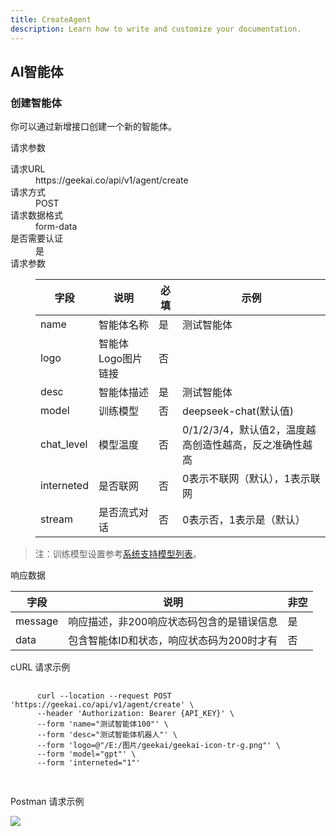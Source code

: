 ```yaml
---
title: CreateAgent
description: Learn how to write and customize your documentation.
---
```

<div class="text-base leading-7 text-gray-700 dark:text-gray-400">
  <h2 id="agent-ai" class="text-2xl font-bold tracking-tight text-gray-900 dark:text-white"> AI智能体 </h2>
  <h3 id="create-agent" class="mt-6 text-xl font-bold tracking-tight text-gray-900 dark:text-white">创建智能体</h3>
  <p class="mt-6">你可以通过新增接口创建一个新的智能体。</p>
  <p class="mt-6 font-semibold">请求参数</p>
</div>

  <dl class="divide-y divide-gray-200 overflow-x-auto">
    <div class="px-4 py-6 sm:grid sm:grid-cols-3 sm:gap-4 sm:px-0">
      <dt class="text-sm font-medium leading-6 text-gray-900 dark:text-gray-400">请求URL</dt>
      <dd class="mt-1 text-sm leading-6 text-gray-700 sm:col-span-2 sm:mt-0 lg:-ml-24 dark:text-gray-400">
        https://geekai.co/api/v1/agent/create
      </dd>
    </div>
    <div class="px-4 py-6 sm:grid sm:grid-cols-3 sm:gap-4 sm:px-0">
      <dt class="text-sm font-medium leading-6 text-gray-900 dark:text-gray-400">请求方式</dt>
      <dd class="mt-1 text-sm leading-6 text-gray-700 sm:col-span-2 sm:mt-0 lg:-ml-24 dark:text-gray-400">POST</dd>
    </div>
    <div class="px-4 py-6 sm:grid sm:grid-cols-3 sm:gap-4 sm:px-0">
      <dt class="text-sm font-medium leading-6 text-gray-900 dark:text-gray-400">请求数据格式</dt>
      <dd class="mt-1 text-sm leading-6 text-gray-700 sm:col-span-2 sm:mt-0 lg:-ml-24 dark:text-gray-400">form-data</dd>
    </div>
    <div class="px-4 py-6 sm:grid sm:grid-cols-3 sm:gap-4 sm:px-0">
      <dt class="text-sm font-medium leading-6 text-gray-900 dark:text-gray-400">是否需要认证</dt>
      <dd class="mt-1 text-sm leading-6 text-gray-700 sm:col-span-2 sm:mt-0 lg:-ml-24 dark:text-gray-400">是</dd>
    </div>
    <div class="px-4 py-6 sm:grid sm:grid-cols-3 sm:gap-4 sm:px-0">
      <dt class="text-sm font-medium leading-6 text-gray-900 dark:text-gray-400">请求参数</dt>
      <dd class="mt-1 text-sm leading-6 text-gray-700 sm:col-span-2 sm:mt-0 lg:-ml-24">
        <div class="inline-block min-w-full align-middle">
          <table class="min-w-full divide-y divide-gray-300">
            <thead>
              <tr>
                <th scope="col" class="py-3.5 pl-4 pr-3 text-left text-sm font-semibold text-gray-900 sm:pl-0 dark:text-gray-400">字段</th>
                <th scope="col" class="px-3 py-3.5 text-left text-sm font-semibold text-gray-900 dark:text-gray-400">说明</th>
                <th scope="col" class="px-3 py-3.5 text-left text-sm font-semibold text-gray-900 dark:text-gray-400">必填</th>
                <th scope="col" class="px-3 py-3.5 text-left text-sm font-semibold text-gray-900 dark:text-gray-400">示例</th>
              </tr>
            </thead>
            <tbody class="divide-y divide-gray-200">
              <tr>
                <td class="whitespace-nowrap py-4 pl-4 pr-3 text-sm font-medium text-gray-900 sm:pl-0 dark:text-gray-400">name</td>
                <td class="whitespace-nowrap px-3 py-4 text-sm text-gray-500 dark:text-gray-400">智能体名称</td>
                <td class="whitespace-nowrap px-3 py-4 text-sm text-gray-500 dark:text-gray-400">是</td>
                <td class="whitespace-nowrap px-3 py-4 text-sm text-gray-500 dark:text-gray-400">测试智能体</td>
              </tr>
              <tr>
                <td class="whitespace-nowrap py-4 pl-4 pr-3 text-sm font-medium text-gray-900 sm:pl-0 dark:text-gray-400">logo</td>
                <td class="whitespace-nowrap px-3 py-4 text-sm text-gray-500 dark:text-gray-400">智能体Logo图片链接</td>
                <td class="whitespace-nowrap px-3 py-4 text-sm text-gray-500 dark:text-gray-400">否</td>
                <td class="whitespace-nowrap px-3 py-4 text-sm text-gray-500 dark:text-gray-400"></td>
              </tr>
              <tr>
                <td class="whitespace-nowrap py-4 pl-4 pr-3 text-sm font-medium text-gray-900 sm:pl-0 dark:text-gray-400">desc</td>
                <td class="whitespace-nowrap px-3 py-4 text-sm text-gray-500 dark:text-gray-400">智能体描述</td>
                <td class="whitespace-nowrap px-3 py-4 text-sm text-gray-500 dark:text-gray-400">是</td>
                <td class="whitespace-nowrap px-3 py-4 text-sm text-gray-500 dark:text-gray-400">测试智能体</td>
              </tr>
              <tr>
                <td class="whitespace-nowrap py-4 pl-4 pr-3 text-sm font-medium text-gray-900 sm:pl-0 dark:text-gray-400">model</td>
                <td class="whitespace-nowrap px-3 py-4 text-sm text-gray-500 dark:text-gray-400">训练模型</td>
                <td class="whitespace-nowrap px-3 py-4 text-sm text-gray-500 dark:text-gray-400">否</td>
                <td class="whitespace-nowrap px-3 py-4 text-sm text-gray-500 dark:text-gray-400">deepseek-chat(默认值)</td>
              </tr>
              <tr>
                <td class="whitespace-nowrap py-4 pl-4 pr-3 text-sm font-medium text-gray-900 sm:pl-0 dark:text-gray-400">chat_level</td>
                <td class="whitespace-nowrap px-3 py-4 text-sm text-gray-500 dark:text-gray-400">模型温度</td>
                <td class="whitespace-nowrap px-3 py-4 text-sm text-gray-500 dark:text-gray-400">否</td>
                <td class="whitespace-nowrap px-3 py-4 text-sm text-gray-500 dark:text-gray-400">0/1/2/3/4，默认值2，温度越高创造性越高，反之准确性越高</td>
              </tr>
              <tr>
                <td class="whitespace-nowrap py-4 pl-4 pr-3 text-sm font-medium text-gray-900 sm:pl-0 dark:text-gray-400">interneted</td>
                <td class="whitespace-nowrap px-3 py-4 text-sm text-gray-500 dark:text-gray-400">是否联网</td>
                <td class="whitespace-nowrap px-3 py-4 text-sm text-gray-500 dark:text-gray-400">否</td>
                <td class="whitespace-nowrap px-3 py-4 text-sm text-gray-500 dark:text-gray-400">0表示不联网（默认），1表示联网</td>
              </tr>
              <tr>
                <td class="whitespace-nowrap py-4 pl-4 pr-3 text-sm font-medium text-gray-900 sm:pl-0 dark:text-gray-400">stream</td>
                <td class="whitespace-nowrap px-3 py-4 text-sm text-gray-500 dark:text-gray-400">是否流式对话</td>
                <td class="whitespace-nowrap px-3 py-4 text-sm text-gray-500 dark:text-gray-400">否</td>
                <td class="whitespace-nowrap px-3 py-4 text-sm text-gray-500 dark:text-gray-400">0表示否，1表示是（默认）</td>
              </tr>
            </tbody>
          </table>
        </div>
      </dd>
    </div>
  </dl>
  
  <blockquote class="mt-3 text-sm">
    注：训练模型设置参考<a href="/models" target="_blank" class="underline hover:text-gray-500">系统支持模型列表</a>。
  </blockquote>
  
  <p class="mt-6 font-semibold">响应数据</p>

  <div class="overflow-x-auto">
    <table class="min-w-full divide-y divide-gray-300">
      <thead>
        <tr>
          <th scope="col" class="py-3.5 pl-4 pr-3 text-left text-sm font-semibold text-gray-900 sm:pl-0 dark:text-gray-400">字段</th>
          <th scope="col" class="px-3 py-3.5 text-left text-sm font-semibold text-gray-900 dark:text-gray-400">说明</th>
          <th scope="col" class="px-3 py-3.5 text-left text-sm font-semibold text-gray-900 dark:text-gray-400">非空</th>
        </tr>
      </thead>
      <tbody class="divide-y divide-gray-200">
        <tr>
          <td class="whitespace-nowrap py-4 pl-4 pr-3 text-sm font-medium text-gray-900 sm:pl-0 dark:text-gray-400">message</td>
          <td class="whitespace-nowrap px-3 py-4 text-sm font-medium text-gray-500 dark:text-gray-400">响应描述，非200响应状态码包含的是错误信息</td>
          <td class="whitespace-nowrap px-3 py-4 text-sm font-medium text-gray-500 dark:text-gray-400">是</td>
        </tr>
        <tr>
          <td class="whitespace-nowrap py-4 pl-4 pr-3 text-sm font-medium text-gray-900 sm:pl-0 dark:text-gray-400">data</td>
          <td class="whitespace-nowrap px-3 py-4 text-sm font-medium text-gray-500 dark:text-gray-400">包含智能体ID和状态，响应状态码为200时才有</td>
          <td class="whitespace-nowrap px-3 py-4 text-sm font-medium text-gray-500 dark:text-gray-400">否</td>
        </tr>
      </tbody>
    </table>
  </div>
  
  <p class="mt-6 font-semibold">cURL 请求示例</p>

  <pre class="mt-6 bg-slate-100 flex flex-start items-center justify-start p-4 overflow-x-auto">
    <code>
      curl --location --request POST 'https://geekai.co/api/v1/agent/create' \
      --header 'Authorization: Bearer {API_KEY}' \
      --form 'name="测试智能体100"' \
      --form 'desc="测试智能体机器人"' \
      --form 'logo=@"/E:/图片/geekai/geekai-icon-tr-g.png"' \
      --form 'model="gpt"' \
      --form 'interneted="1"'
    </code>
  </pre>
  
  <p class="mt-6 font-semibold">Postman 请求示例</p>

  <img class="mt-2" src="https://cdn.geekai.co/storage/2024/07/14/image-20240420015117027.png">












